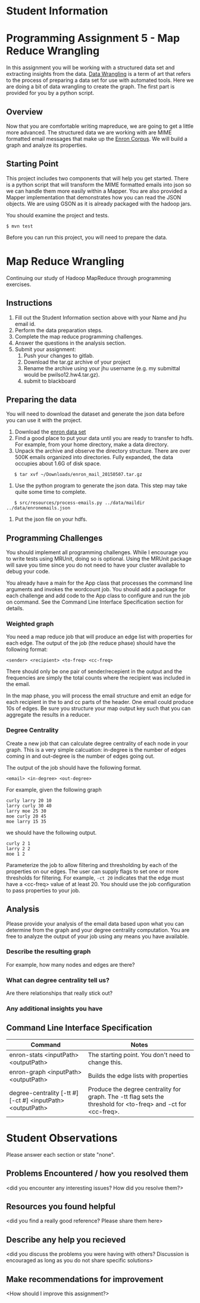 # Student Information
<put your name and email here for identification purposes>

# Programming Assignment 5 - Map Reduce Wrangling
In this assignment you will be working with a structured data set and extracting insights from the data.
[Data Wrangling](https://en.wikipedia.org/wiki/Data_wrangling) is a term of art that refers to the process of preparing a data set for use with automated tools.
Here we are doing a bit of data wrangling to create the graph.
The first part is provided for you by a python script.

## Overview
Now that you are comfortable writing mapreduce, we are going to get a little more advanced. 
The structured data we are working with are MIME formatted email messages that make up the [Enron Corpus](https://www.cs.cmu.edu/~enron/).
We will build a graph and analyze its properties.

## Starting Point
This project includes two components that will help you get started. 
There is a python script that will transform the MIME formatted emails into json so we can handle them more easily within a Mapper.
You are also provided a Mapper implementation that demonstrates how you can read the JSON objects.
We are using GSON as it is already packaged with the hadoop jars.

You should examine the project and tests.

```
$ mvn test
```
Before you can run this project, you will need to prepare the data.

# Map Reduce Wrangling
Continuing our study of Hadoop MapReduce through programming exercises.

## Instructions
1. Fill out the Student Information section above with your Name 
and jhu email id.
1. Perform the data preparation steps.
1. Complete the map reduce programming challenges.
1. Answer the questions in the analysis section. 
1. Submit your assignment:
   1. Push your changes to gitlab.
   1. Download the tar.gz archive of your project
   1. Rename the archive using your jhu username 
   (e.g. my submittal would be pwilso12.hw4.tar.gz). 
   1. submit to blackboard

## Preparing the data
You will need to download the dataset and generate the json data before you can use it with the project.

1. Download the [enron data set](https://www.cs.cmu.edu/~enron/enron_mail_20150507.tar.gz)
1. Find a good place to put your data until you are ready to transfer to hdfs. For example, from your home directory, make a data directory.
1. Unpack the archive and observe the directory structure. There are over 500K emails organized into directories. Fully expanded, the data occupies about 1.6G of disk space.<br>
```$ cd data
   $ tar xvf ~/Downloads/enron_mail_20150507.tar.gz
```
1. Use the python program to generate the json data. This step may take quite some time to complete.<br>
```$ cd ../assignment5
   $ src/resources/process-emails.py ../data/maildir ../data/enronemails.json
```
1. Put the json file on your hdfs. 

## Programming Challenges
You should implement all programming challenges. 
While I encourage you to write tests using MRUnit, 
doing so is optional.
Using the MRUnit package will save you time since you do not need 
to have your cluster available to debug your code.

You already have a main for the App class that processes the 
command line arguments and invokes the wordcount job.
You should add a package for each challenge and add code to the App
class to configure and run the job on command.
See the Command Line Interface Specification section for details.

### Weighted graph
You need a map reduce job that will produce an edge list with properties for each edge.
The output of the job (the reduce phase) should have the following format:

```
<sender> <recipient> <to-freq> <cc-freq>
```
There should only be one pair of sender/recepient in the output and the frequencies are simply the total counts where the recipient was included in the email.

In the map phase, you will process the email structure and emit an edge for each recipient in the to and cc parts of the header.
One email could produce 10s of edges.
Be sure you structure your map output key such that you can aggregate the results in a reducer.

### Degree Centrality
Create a new job that can calculate degree centrality of each node in your graph. This is a very simple calcuation: in-degree is the number of edges coming in and out-degree is the number of edges going out.

The output of the job should have the following format.

```
<email> <in-degree> <out-degree>
```

For example, given the following graph

```
curly larry 20 10 
larry curly 30 40
larry moe 25 30 
moe curly 20 45
moe larry 15 35
```
we should have the following output.

```
curly 2 1
larry 2 2
moe 1 2
```

Parameterize the job to allow filtering and thresholding by each of the properties on our edges.
The user can supply flags to set one or more thresholds for filtering. 
For example, ```-ct 20``` indicates that the edge must have a \<cc-freq\> value of at least 20. 
You should use the job configuration to pass properties to your job.

## Analysis
Please provide your analysis of the email data based upon what you can determine from the graph and your degree centrality computation.
You are free to analyze the output of your job using any means you have available.

### Describe the resulting graph
For example, how many nodes and edges are there? 

### What can degree centrality tell us?
Are there relationships that really stick out? 

### Any additional insights you have


## Command Line Interface Specification

Command | Notes
----------|---------------
enron-stats \<inputPath\> \<outputPath\> | The starting point. You don't need to change this.
enron-graph \<inputPath\> \<outputPath\> | Builds the edge lists with properties
degree-centrality [-tt #] [-ct #] \<inputPath\> \<outputPath\> | Produce the degree centrality for graph. The -tt flag sets the threshold for \<to-freq\> and -ct for \<cc-freq\>. 


# Student Observations
Please answer each section or state "none".

## Problems Encountered / how you resolved them
<did you encounter any interesting issues? 
How did you resolve them?>

## Resources you found helpful
<did you find a really good reference?
Please share them here>

## Describe any help you recieved
<did you discuss the problems you were having with others?
Discussion is encouraged as long as you do not share specific solutions>

## Make recommendations for improvement
<How should I improve this assignment?>
